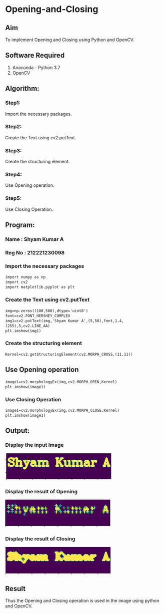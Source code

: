 # Opening-and-Closing

## Aim
To implement Opening and Closing using Python and OpenCV.

## Software Required
1. Anaconda - Python 3.7
2. OpenCV
## Algorithm:
### Step1:
Import the necessary packages.

### Step2:
Create the Text using cv2.putText.


### Step3:
Create the structuring element.


### Step4:
Use Opening operation.


### Step5:
Use Closing Operation.


 
## Program:

### Name : Shyam Kumar A
### Reg No : 212221230098

### Import the necessary packages
```
import numpy as np
import cv2
import matplotlib.pyplot as plt
```

### Create the Text using cv2.putText
```
img=np.zeros((100,500),dtype='uint8')
font=cv2.FONT_HERSHEY_COMPLEX
img1=cv2.putText(img,'Shyam Kumar A',(5,50),font,1.4,(255),5,cv2.LINE_AA)
plt.imshow(img1)
```
### Create the structuring element
```
Kernel=cv2.getStructuringElement(cv2.MORPH_CROSS,(11,11))
```
## Use Opening operation
```
image1=cv2.morphologyEx(img,cv2.MORPH_OPEN,Kernel)
plt.imshow(image1)
```

### Use Closing Operation
```
image1=cv2.morphologyEx(img,cv2.MORPH_CLOSE,Kernel)
plt.imshow(image1)
```


## Output:

### Display the input Image


![](IMG1.png)

### Display the result of Opening

![](IMG2.png)



### Display the result of Closing


![](IMG3.png)


## Result
Thus the Opening and Closing operation is used in the image using python and OpenCV.

